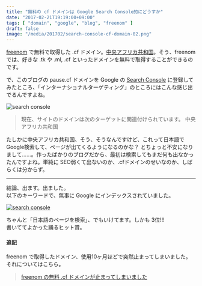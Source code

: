 ```yaml
---
title: "無料の cf ドメインは Google Search Console的にどうすか"
date: "2017-02-21T19:19:00+09:00"
tags: [ "domain", "google", "blog", "freenom" ]
draft: false
image: "/media/201702/search-console-cf-domain-02.png"
---
```


[freenom](http://www.freenom.com/) で無料で取得した .cf ドメイン。[中央アフリカ共和国](http://www.dot.cf/)。そう、freenom では、好きな .tk や .ml, .cf といったドメインを無料で取得することができるのです。

で、このブログの pause.cf ドメインを Google の [Search Console](https://www.google.com/webmasters/tools/home?hl=ja) に登録してみたところ、「インターナショナルターゲティング」のところにはこんな感じ出でるんですよね。

![search console](/media/201702/search-console-cf-domain-01.png)

> 現在、サイトのドメインは次のターゲットに関連付けられています。 中央アフリカ共和国

たしかに中央アフリカ共和国、そう、そうなんですけど、これって日本語で Google検索して、ページが出てくるようになるのかな？ とちょっと不安になりまして……。作ったばかりのブログだから、最初は検索してもまだ何も出なかったんですよね。単純に SEO弱くて出ないのか、.cfドメインのせいなのか、しばらくは分からず。

---

結論、出ます。出ました。  
以下のキーワードで、無事に Google にインデックスされていました。

[![search console](/media/201702/search-console-cf-domain-02.png)](https://www.google.co.jp/search?q=踊るヒット賞+2016&lr=lang_ja)

ちゃんと「日本語のページを検索」、でもいけてます。しかも 3位!!!  
書いててよかった踊るヒット賞。

#### 追記

freenom で取得したドメイン、使用10ヶ月ほどで突然止まってしまいました。それについてはこちら。

> [freenom の無料 .cf ドメインが止まってしまいました](/post/201712/my-free-domain-was-suspended/)
